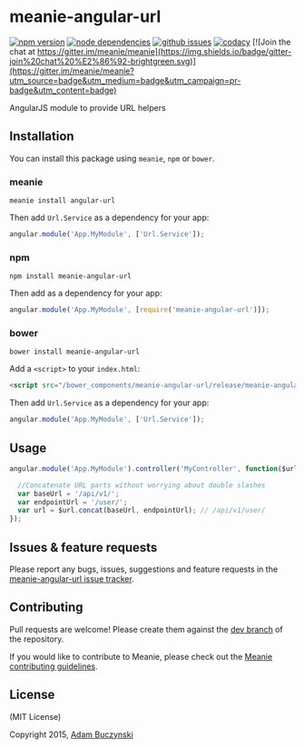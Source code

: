 # meanie-angular-url

[![npm version](https://img.shields.io/npm/v/meanie-angular-url.svg)](https://www.npmjs.com/package/meanie-angular-url)
[![node dependencies](https://david-dm.org/meanie/angular-url.svg)](https://david-dm.org/meanie/angular-url)
[![github issues](https://img.shields.io/github/issues/meanie/angular-url.svg)](https://github.com/meanie/angular-url/issues)
[![codacy](https://img.shields.io/codacy/ec65c86183234042b3525691b8ac8a62.svg)](https://www.codacy.com/app/meanie/angular-url)
[![Join the chat at https://gitter.im/meanie/meanie](https://img.shields.io/badge/gitter-join%20chat%20%E2%86%92-brightgreen.svg)](https://gitter.im/meanie/meanie?utm_source=badge&utm_medium=badge&utm_campaign=pr-badge&utm_content=badge)

AngularJS module to provide URL helpers

## Installation

You can install this package using `meanie`, `npm` or `bower`.

### meanie

```shell
meanie install angular-url
```

Then add `Url.Service` as a dependency for your app:

```js
angular.module('App.MyModule', ['Url.Service']);
```

### npm

```shell
npm install meanie-angular-url
```

Then add as a dependency for your app:

```js
angular.module('App.MyModule', [require('meanie-angular-url')]);
```

### bower

```shell
bower install meanie-angular-url
```

Add a `<script>` to your `index.html`:

```html
<script src="/bower_components/meanie-angular-url/release/meanie-angular-url.js"></script>
```

Then add `Url.Service` as a dependency for your app:

```js
angular.module('App.MyModule', ['Url.Service']);
```

## Usage

```js
angular.module('App.MyModule').controller('MyController', function($url) {

  //Concatenate URL parts without worrying about double slashes
  var baseUrl = '/api/v1/';
  var endpointUrl = '/user/';
  var url = $url.concat(baseUrl, endpointUrl); // /api/v1/user/
});
```

## Issues & feature requests

Please report any bugs, issues, suggestions and feature requests in the [meanie-angular-url issue tracker](https://github.com/meanie/angular-url/issues).

## Contributing

Pull requests are welcome! Please create them against the [dev branch](https://github.com/meanie/angular-url/tree/dev) of the repository.

If you would like to contribute to Meanie, please check out the [Meanie contributing guidelines](https://github.com/meanie/meanie/blob/master/CONTRIBUTING.md).

## License

(MIT License)

Copyright 2015, [Adam Buczynski](http://adambuczynski.com)
